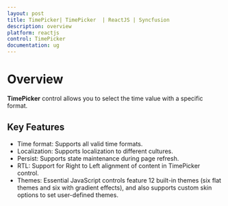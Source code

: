 ```yaml
---
layout: post
title: TimePicker| TimePicker  | ReactJS | Syncfusion
description: overview
platform: reactjs
control: TimePicker
documentation: ug
---
```


# Overview

**TimePicker** control allows you to select the time value with a specific format. 

## Key Features

* Time format: Supports all valid time formats.
* Localization: Supports localization to different cultures.
* Persist: Supports state maintenance during page refresh.
* RTL: Support for Right to Left alignment of content in TimePicker control.
* Themes: Essential JavaScript controls feature 12 built-in themes (six flat themes and six with gradient effects), and also supports custom skin options to set user-defined themes.





